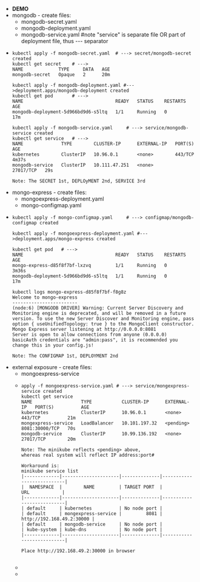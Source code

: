 - **DEMO**
- mongodb - create files:
	- mongodb-secret.yaml
	- mongodb-deployment.yaml
	- mongodb-service.yaml #note "service" is separate file OR part of deployment file, thus --- separator
- ```
  kubectl apply -f mongodb-secret.yaml	# ---> secret/mongodb-secret created
  kubectl get secret	# --->
  NAME             TYPE     DATA   AGE
  mongodb-secret   Opaque   2      20m
  
  kubectl apply -f mongodb-deployment.yaml #--->deployment.apps/mongodb-deployment created
  kubectl get pod		# --->
  NAME                                  READY   STATUS    RESTARTS   AGE
  mongodb-deployment-5d966bd9d6-s5ltq   1/1     Running   0          17m
  
  kubectl apply -f mongodb-service.yaml 	# ---> service/mongodb-service created
  kubectl get service	# --->
  NAME              TYPE        CLUSTER-IP      EXTERNAL-IP   PORT(S)     AGE
  kubernetes        ClusterIP   10.96.0.1       <none>        443/TCP     4m37s
  mongodb-service   ClusterIP   10.111.47.251   <none>        27017/TCP   29s
  
  Note: The SECRET 1st, DEPLOyMENT 2nd, SERVICE 3rd
  ```
- mongo-express - create files:
	- mongoexpress-deployment.yaml
	- mongo-configmap.yaml
- ```
  kubectl apply -f mongo-configmap.yaml		# ---> configmap/mongodb-configmap created
  
  kubectl apply -f mongoexpress-deployment.yaml #--->deployment.apps/mongo-express created
  
  kubectl get pod	# --->
  NAME                                  READY   STATUS    RESTARTS   AGE
  mongo-express-d85f8f7bf-lxzvq         1/1     Running   0          3m36s
  mongodb-deployment-5d966bd9d6-s5ltq   1/1     Running   0          17m
  
  kubectl logs mongo-express-d85f8f7bf-f8g8z
  Welcome to mongo-express
  ------------------------
  (node:6) [MONGODB DRIVER] Warning: Current Server Discovery and Monitoring engine is deprecated, and will be removed in a future version. To use the new Server Discover and Monitoring engine, pass option { useUnifiedTopology: true } to the MongoClient constructor.
  Mongo Express server listening at http://0.0.0.0:8081
  Server is open to allow connections from anyone (0.0.0.0)
  basicAuth credentials are "admin:pass", it is recommended you change this in your config.js!
  
  Note: The CONFIGMAP 1st, DEPLOYMENT 2nd
  ```
- external exposure - create files:
	- mongoexpress-service
	- ```
	  apply -f mongoexpress-service.yaml # ---> service/mongexpress-service created
	  kubectl get service
	  NAME                  TYPE           CLUSTER-IP      EXTERNAL-IP   PORT(S)          AGE
	  kubernetes            ClusterIP      10.96.0.1       <none>        443/TCP          21m
	  mongexpress-service   LoadBalancer   10.101.197.32   <pending>     8081:30000/TCP   70s
	  mongodb-service       ClusterIP      10.99.136.192   <none>        27017/TCP        20m
	  
	  Note: The minikube reflects <pending> above,
	  whereas real system will reflect IP address:port#
	  
	  Workaround is:
	  minikube service list
	  |-------------|---------------------|--------------|---------------------------|
	  |  NAMESPACE  |        NAME         | TARGET PORT  |            URL            |
	  |-------------|---------------------|--------------|---------------------------|
	  | default     | kubernetes          | No node port |
	  | default     | mongexpress-service |         8081 | http://192.168.49.2:30000 |
	  | default     | mongodb-service     | No node port |
	  | kube-system | kube-dns            | No node port |
	  |-------------|---------------------|--------------|---------------------------|
	  
	  Place http://192.168.49.2:30000 in browser
	  
	  
	  ```
	-
	-